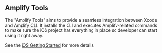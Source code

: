 ## Amplify Tools

The "Amplify Tools" aims to provide a seamless integration between Xcode and [Amplify CLI](https://github.com/aws-amplify/amplify-cli). It installs the CLI and executes Amplify-related commands to make sure the iOS project has everything in place so developer can start using it right away.

See the [iOS Getting Started](https://aws-amplify.github.io/docs/ios/start#step-1-configure-your-app) for more details.
